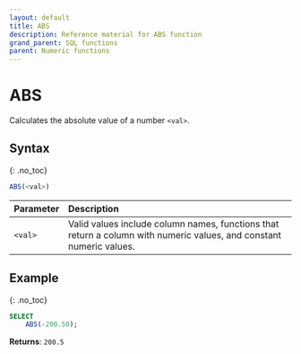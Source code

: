 ```yaml
---
layout: default
title: ABS
description: Reference material for ABS function
grand_parent: SQL functions
parent: Numeric functions
---
```


# ABS

Calculates the absolute value of a number `<val>`.

## Syntax
{: .no_toc}

```sql
ABS(<val>)
```

| Parameter | Description                                                                                                         |
| :--------- | :------------------------------------------------------------------------------------------------------------------- |
| `<val>`   | Valid values include column names, functions that return a column with numeric values, and constant numeric values. |

## Example
{: .no_toc}

```sql
SELECT
    ABS(-200.50);
```

**Returns**: `200.5`
